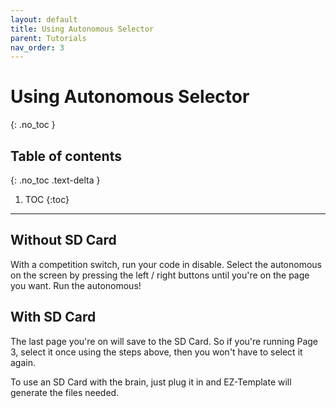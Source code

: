 ```yaml
---
layout: default
title: Using Autonomous Selector
parent: Tutorials
nav_order: 3
---
```



# **Using Autonomous Selector**
{: .no_toc }

## Table of contents
{: .no_toc .text-delta }

1. TOC
{:toc}


---


## Without SD Card  
With a competition switch, run your code in disable.  Select the autonomous on the screen by pressing the left / right buttons until you're on the page you want.  Run the autonomous!

## With SD Card
The last page you're on will save to the SD Card.  So if you're running Page 3, select it once using the steps above, then you won't have to select it again.  

To use an SD Card with the brain, just plug it in and EZ-Template will generate the files needed. 